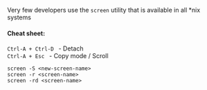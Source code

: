 Very few developers use the ```screen``` utility that is available in all *nix systems


#### Cheat sheet:

```Ctrl-A + Ctrl-D ``` - Detach  
```Ctrl-A + Esc ``` - Copy mode / Scroll 

```
screen -S <new-screen-name>  
screen -r <screen-name>  
screen -rd <screen-name>  
```
